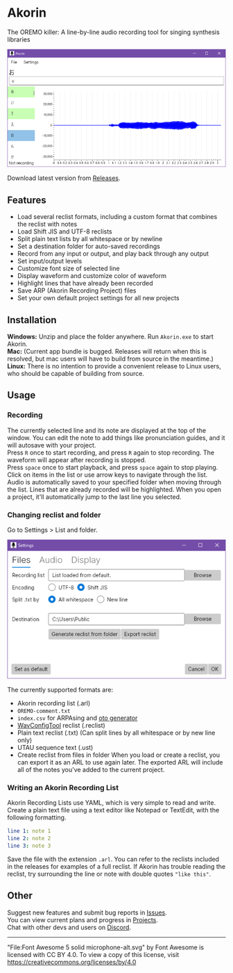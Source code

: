 # Akorin
The OREMO killer: A line-by-line audio recording tool for singing synthesis libraries

![Akorin screenshot](screenshot.png)

Download latest version from [Releases](https://github.com/adlez27/akorin/releases).

## Features
* Load several reclist formats, including a custom format that combines the reclist with notes
* Load Shift JIS and UTF-8 reclists
* Split plain text lists by all whitespace or by newline
* Set a destination folder for auto-saved recordings
* Record from any input or output, and play back through any output
* Set input/output levels
* Customize font size of selected line
* Display waveform and customize color of waveform
* Highlight lines that have already been recorded
* Save ARP (Akorin Recording Project) files
* Set your own default project settings for all new projects

## Installation
**Windows:** Unzip and place the folder anywhere. Run `Akorin.exe` to start Akorin.  
**Mac:** (Current app bundle is bugged. Releases will return when this is resolved, but mac users will have to build from source in the meantime.)  
**Linux:** There is no intention to provide a convenient release to Linux users, who should be capable of building from source.

## Usage
### Recording
The currently selected line and its note are displayed at the top of the window. You can edit the note to add things like pronunciation guides, and it will autosave with your project.  
Press `R` once to start recording, and press `R` again to stop recording. The waveform will appear after recording is stopped.  
Press `space` once to start playback, and press `space` again to stop playing.  
Click on items in the list or use arrow keys to navigate through the list. Audio is automatically saved to your specified folder when moving through the list. Lines that are already recorded will be highlighted. When you open a project, it'll automatically jump to the last line you selected.

### Changing reclist and folder
Go to Settings > List and folder.

![File settings screenshot](file-settings.png)

The currently supported formats are:
- Akorin recording list (.arl)
- `OREMO-comment.txt`
- `index.csv` for ARPAsing and [oto generator](https://github.com/adlez27/oto-generator)
- [WavConfigTool](https://github.com/HeidenBZR/WavConfigTool) reclist (.reclist)
- Plain text reclist (.txt) (Can split lines by all whitespace or by new line only)
- UTAU sequence text (.ust)
- Create reclist from files in folder
When you load or create a reclist, you can export it as an ARL to use again later. The exported ARL will include all of the notes you've added to the current project.

### Writing an Akorin Recording List
Akorin Recording Lists use YAML, which is very simple to read and write. Create a plain text file using a text editor like Notepad or TextEdit, with the following formatting.
```yaml
line 1: note 1
line 2: note 2
line 3: note 3
```
Save the file with the extension `.arl`. You can refer to the reclists included in the releases for examples of a full reclist. If Akorin has trouble reading the reclist, try surrounding the line or note with double quotes ``"like this"``.

## Other
Suggest new features and submit bug reports in [Issues](https://github.com/adlez27/akorin/issues).  
You can view current plans and progress in [Projects](https://github.com/adlez27/akorin/projects).  
Chat with other devs and users on [Discord](https://discord.gg/qZEPyhSqmf).

---
"File:Font Awesome 5 solid microphone-alt.svg" by Font Awesome is licensed with CC BY 4.0. To view a copy of this license, visit https://creativecommons.org/licenses/by/4.0
